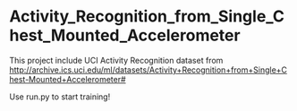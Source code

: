 # Activity_Recognition_from_Single_Chest_Mounted_Accelerometer

This project include UCI Activity Recognition dataset from http://archive.ics.uci.edu/ml/datasets/Activity+Recognition+from+Single+Chest-Mounted+Accelerometer#

Use run.py to start training!
